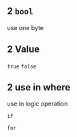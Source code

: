 ## 2 `bool`
use one byte

## 2 Value
`true` 
`false` 

## 2 use in where
use in logic operation

`if` 

`for` 
